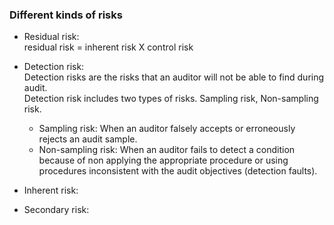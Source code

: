 ### Different kinds of risks
- Residual risk:  
  residual risk = inherent risk X control risk  
  
- Detection risk:  
  Detection risks are the risks that an auditor will not be able to find during audit.  
  Detection risk includes two types of risks. Sampling risk, Non-sampling risk.
  + Sampling risk: When an auditor falsely accepts or erroneously rejects an audit sample.
  + Non-sampling risk: When an auditor fails to detect a condition because of non applying the appropriate procedure or using procedures inconsistent with the audit objectives (detection faults).
- Inherent risk:  
- Secondary risk:  
<!--stackedit_data:
eyJoaXN0b3J5IjpbLTg4Njc1ODM5MywxNTg4NDU4Mzc4LC0zND
k4MTg0MzcsMzkwOTgxNjE1XX0=
-->